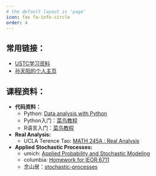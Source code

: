 ```yaml
---
# the default layout is 'page'
icon: fas fa-info-circle
order: 4
---
```

## **常用链接：**
- [USTC学习资料](https://www.zhangjy9610.me/USTCdata.html)
- [孙天阳的个人主页](https://tysunseven.github.io/)
## **课程资料：**
- **代码资料：**
   - Python: [Data analysis with Python](https://saskeli.github.io/data-analysis-with-python-summer-2019/)
   - Python入门：[菜鸟教程](https://www.runoob.com/python3/python3-data-type.html)
   - R语言入门：[菜鸟教程](https://www.runoob.com/r/r-tutorial.html)
- **Real Analysis:**
  - UCLA Terence Tao: [MATH 245A : Real Analysis](https://www.math.ucla.edu/~tao/245a.1.10f/)
- **Applied Stochastic Processes:**
  - umich: [Applied Probability and Stochastic Modeling](https://ionides.github.io/620/)
  - columbia: [Homework for IEOR 6711](https://www.columbia.edu/~ww2040/6711F13/homework6711.html)
  - 念山居：[stochastic-processes](https://blog.charmpeach.com/category/stochastic-processes/)
